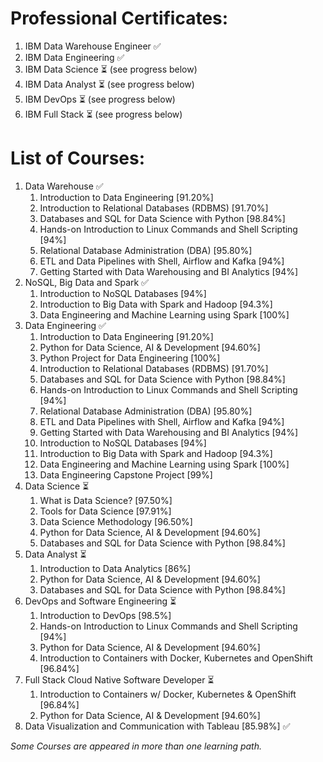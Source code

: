 # Professional Certificates:

1. IBM Data Warehouse Engineer ✅
1. IBM Data Engineering ✅
1. IBM Data Science ⏳ (see progress below)
1. IBM Data Analyst ⏳ (see progress below)
1. IBM DevOps ⏳ (see progress below)
1. IBM Full Stack ⏳ (see progress below)

# List of Courses:

1. Data Warehouse ✅
    1. Introduction to Data Engineering [91.20%]
    2. Introduction to Relational Databases (RDBMS) [91.70%]
    3. Databases and SQL for Data Science with Python [98.84%]
    4. Hands-on Introduction to Linux Commands and Shell Scripting [94%]
    5. Relational Database Administration (DBA) [95.80%]
    6. ETL and Data Pipelines with Shell, Airflow and Kafka [94%]
    7. Getting Started with Data Warehousing and BI Analytics [94%]
1. NoSQL, Big Data and Spark ✅
    1. Introduction to NoSQL Databases [94%]
    1. Introduction to Big Data with Spark and Hadoop [94.3%]
    1. Data Engineering and Machine Learning using Spark [100%]
1. Data Engineering ✅
    1. Introduction to Data Engineering [91.20%]
    2. Python for Data Science, AI & Development [94.60%]
    3. Python Project for Data Engineering [100%]
    4. Introduction to Relational Databases (RDBMS) [91.70%]
    5. Databases and SQL for Data Science with Python [98.84%]
    6. Hands-on Introduction to Linux Commands and Shell Scripting [94%]
    7. Relational Database Administration (DBA) [95.80%]
    8. ETL and Data Pipelines with Shell, Airflow and Kafka [94%]
    9. Getting Started with Data Warehousing and BI Analytics [94%]
    10. Introduction to NoSQL Databases [94%]
    11. Introduction to Big Data with Spark and Hadoop [94.3%]
    12. Data Engineering and Machine Learning using Spark [100%]
    13. Data Engineering Capstone Project [99%]
1. Data Science ⏳
    1. What is Data Science? [97.50%]
    2. Tools for Data Science [97.91%]
    3. Data Science Methodology [96.50%] 
    4. Python for Data Science, AI & Development [94.60%]
    5. Databases and SQL for Data Science with Python [98.84%]
1. Data Analyst ⏳
    1. Introduction to Data Analytics [86%]
    1. Python for Data Science, AI & Development [94.60%]
    1. Databases and SQL for Data Science with Python [98.84%]
1. DevOps and Software Engineering ⏳
    1. Introduction to DevOps [98.5%]
    1. Hands-on Introduction to Linux Commands and Shell Scripting [94%]
    1. Python for Data Science, AI & Development [94.60%]
    1. Introduction to Containers with Docker, Kubernetes and OpenShift [96.84%]
1. Full Stack Cloud Native Software Developer ⏳
    1. Introduction to Containers w/ Docker, Kubernetes & OpenShift [96.84%]
    1. Python for Data Science, AI & Development [94.60%]
1. Data Visualization and Communication with Tableau [85.98%] ✅

*Some Courses are appeared in more than one learning path.*

